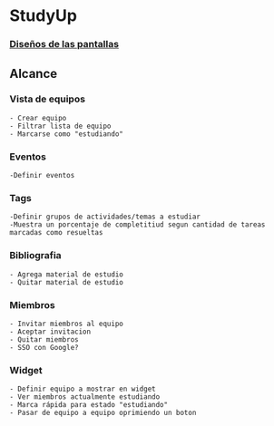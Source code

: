 # StudyUp
### [Diseños de las pantallas](https://www.figma.com/file/opL3xVGp4GX0wnSrAe1TPh/Untitled?node-id=0%3A1)
## Alcance
### Vista de equipos
	- Crear equipo
	- Filtrar lista de equipo
	- Marcarse como "estudiando"
	
### Eventos
	-Definir eventos
	
### Tags
	-Definir grupos de actividades/temas a estudiar
	-Muestra un porcentaje de completitiud segun cantidad de tareas marcadas como resueltas
		
### Bibliografia
	- Agrega material de estudio
	- Quitar material de estudio
	
### Miembros
	- Invitar miembros al equipo
	- Aceptar invitacion
	- Quitar miembros
	- SSO con Google?

### Widget
	- Definir equipo a mostrar en widget
	- Ver miembros actualmente estudiando
	- Marca rápida para estado "estudiando"
	- Pasar de equipo a equipo oprimiendo un boton
